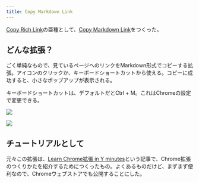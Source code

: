 ```yaml
---
title: Copy Markdown Link
---
```

[Copy Rich Link](https://chrome.google.com/webstore/detail/copy-rich-link/hikiamlgpdcabppakpmemaofmkgknpea)の亜種として、[Copy Markdown Link](https://chrome.google.com/webstore/detail/copy-markdown-link/gkceaaphhbeanfciglgpffnncfpipjpa)をつくった。

どんな拡張？
------

ごく単純なもので、見ているページへのリンクをMarkdown形式でコピーする拡張。アイコンのクリックか、キーボードショートカットから使える。コピーに成功すると、小さなポップアップが表示される。

キーボードショートカットは、デフォルトだとCtrl + M。これはChromeの設定で変更できる。

![](https://lh6.googleusercontent.com/O5s7bFDZbA9Wh1rnNJY6-9F--pN1TjtFnqRvHRiHpUy4tHV0xOlU_dFuctTkYBaI0ha7weNSKyJkd5Gv4DYnITRgDXu900HkM1o-5efz5Zg-oMl-laHYRY6jW2kU1GmPb87BuHKabEuOiXaKnJFkn0WBCi9vSEfB_hr_2iQGZfSXoU-WN7yJLMIPYrhP)

![](https://lh4.googleusercontent.com/cj1dKPoTPtifz8EjQj-Rfn_INZf3Myd_U6zcqjlsx-FHhdRQfoFlW2UaOyeooBdLKc7zkkgoWk0hhUK0EtvFVPuhu09ZNjjySvEflbeRmxghS2Gy0_NhQ2e3E8iOBKK7XMsxUsnnVU5JJRYB1cNpEfmLbogNq41sGoF1wOA80a84hVJg3DLFHicti2lj)

チュートリアルとして
----------

元々この拡張は、[Learn Chrome拡張 in Y minutes](https://r7kamura.com/articles/2022-05-18-learn-chrome-extention-in-y-minutes)という記事で、Chrome拡張のつくりかたを紹介するためにつくったもの。よくあるものだけど、まずまず便利なので、Chromeウェブストアでも公開することにした。
